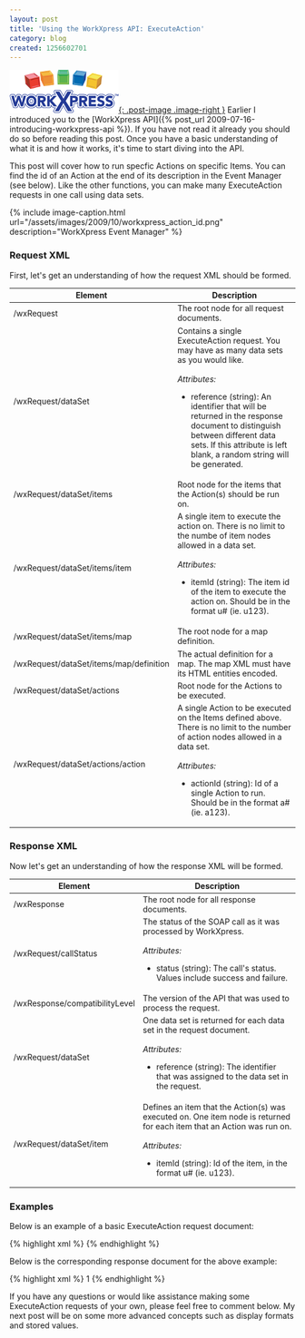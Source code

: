 ```yaml
---
layout: post
title: 'Using the WorkXpress API: ExecuteAction'
category: blog
created: 1256602701
---
```

[![WorkXpress](/assets/images/workxpress-logo.png){: .post-image .image-right }](http://www.workxpress.com)
Earlier I introduced you to the
[WorkXpress API]({% post_url 2009-07-16-introducing-workxpress-api %}). If
you have not read it already you should do so before reading this post. Once you
have a basic understanding of what it is and how it works, it's time to start
diving into the API.

This post will cover how to run specfic Actions on specific Items. You can find
the id of an Action at the end of its description in the Event Manager (see
below). Like the other functions, you can make many ExecuteAction requests in
one call using data sets.

{% include image-caption.html url="/assets/images/2009/10/workxpress_action_id.png" description="WorkXpress Event Manager" %}

### Request XML
First, let's get an understanding of how the request XML should be formed.

<table class="workxpress-table">
	<thead>
		<tr>
			<th>Element</th>
			<th>Description</th>
		</tr>
	</thead>
	<tbody>
		<tr>
			<td>/wxRequest</td>
			<td>The root node for all request documents.</td>
		</tr>
		<tr>
			<td>/wxRequest/dataSet</td>
			<td>
			  Contains a single ExecuteAction request. You may have as many data sets
			  as you would like.
			  <br /><br />
			  <em>Attributes:</em>
			  <ul>
			    <li>
			      reference (string): An identifier that will be returned in the
			      response document to distinguish between different data sets. If
			      this attribute is left blank, a random string will be generated.
			    </li>
			  </ul>
			</td>
		</tr>
		<tr>
			<td>/wxRequest/dataSet/items</td>
			<td>Root node for the items that the Action(s) should be run on.</td>
		</tr>
		<tr>
			<td>/wxRequest/dataSet/items/item</td>
			<td>
			  A single item to execute the action on. There is no limit to the numbe
			  of item nodes allowed in a data set.
			  <br /><br />
				<em>Attributes:</em>
				<ul>
				  <li>
				    itemId (string): The item id of the item to execute the action on.
				    Should be in the format u# (ie. u123).
				  </li>
				</ul>
			</td>
		</tr>
		<tr>
			<td>/wxRequest/dataSet/items/map</td>
			<td>The root node for a map definition.</td>
		</tr>
		<tr>
			<td>/wxRequest/dataSet/items/map/definition</td>
			<td>
			  The actual definition for a map. The map XML must have its HTML entities
			  encoded.
      </td>
		</tr>
		<tr>
			<td>/wxRequest/dataSet/actions</td>
			<td>Root node for the Actions to be executed.</td>
		</tr>
		<tr>
			<td>/wxRequest/dataSet/actions/action</td>
			<td>
			  A single Action to be executed on the Items defined above. There is no
			  limit to the number of action nodes allowed in a data set.
			  <br /><br />
				<em>Attributes:</em>
				<ul>
				  <li>
				    actionId (string): Id of a single Action to run. Should be in the
				    format a# (ie. a123).
				  </li>
				</ul>
			</td>
		</tr>
	</tbody>
</table>

### Response XML
Now let's get an understanding of how the response XML will be formed.

<table class="workxpress-table">
	<thead>
		<tr>
			<th>Element</th>
			<th>Description</th>
		</tr>
	</thead>
	<tbody>
		<tr>
			<td>/wxResponse</td>
			<td>The root node for all response documents.</td>
		</tr>
		<tr>
			<td>/wxRequest/callStatus</td>
			<td>
			  The status of the SOAP call as it was processed by WorkXpress.
			  <br /><br />
				<em>Attributes:</em>
				<ul>
				  <li>
				    status (string): The call's status. Values include success and
				    failure.
				  </li>
				</ul>
			</td>
		</tr>
		<tr>
			<td>/wxResponse/compatibilityLevel</td>
			<td>The version of the API that was used to process the request.</td>
		</tr>
		<tr>
			<td>/wxRequest/dataSet</td>
			<td>
			  One data set is returned for each data set in the request document.
			  <br /><br />
				<em>Attributes:</em>
				<ul>
				  <li>
				    reference (string): The identifier that was assigned to the data set
				    in the request.
				  </li>
				</ul>
			</td>
		</tr>
		<tr>
			<td>/wxRequest/dataSet/item</td>
			<td>
			  Defines an item that the Action(s) was executed on. One item node is
			  returned for each item that an Action was run on.
			  <br /><br />
				<em>Attributes:</em>
				<ul>
				  <li>
				    itemId (string): Id of the item, in the format u# (ie. u123).
				  </li>
				</ul>
			</td>
		</tr>
	</tbody>
</table>

### Examples
Below is an example of a basic ExecuteAction request document:

{% highlight xml %}
<wxrequest>
  <dataset reference="accounts">
    <items>
      <item itemid="u3541"></item>
      <item itemid="u511"></item>
    </items>
    <actions>
      <action actionid="a314558"></action>
    </actions>
  </dataset>
</wxrequest>
{% endhighlight %}

Below is the corresponding response document for the above example:

{% highlight xml %}
<wxresponse>
  <callstatus status="success"></callstatus>
  <compatibilitylevel>1</compatibilitylevel>
  <dataset reference="accounts">
    <item itemid="u3541"></item>
    <item itemid="u511"></item>
  </dataset>
</wxresponse>
{% endhighlight %}

If you have any questions or would like assistance making some ExecuteAction
requests of your own, please feel free to comment below. My next post will be on
some more advanced concepts such as display formats and stored values.
